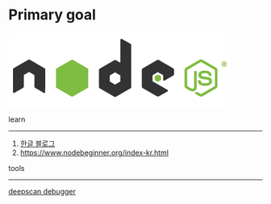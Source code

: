 # Primary goal  
![screensh](./img/ndoe.PNG)  

learn
- - -
1. [한글 블로그](http://blog.naver.com/agilesoft/220981582724)  
2. https://www.nodebeginner.org/index-kr.html  

tools
- - -
[deepscan debugger](https://deepscan.io/home/)  
